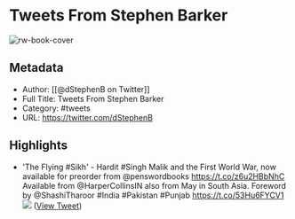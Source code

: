# Tweets From Stephen Barker

![rw-book-cover](https://pbs.twimg.com/profile_images/1675492204008153089/MwY5aNUg.jpg)

## Metadata
- Author: [[@dStephenB on Twitter]]
- Full Title: Tweets From Stephen Barker
- Category: #tweets
- URL: https://twitter.com/dStephenB

## Highlights
- 'The Flying #Sikh' - Hardit #Singh Malik and the First World War, now available for preorder from @penswordbooks https://t.co/z6u2HBbNhC
  Available from @HarperCollinsIN also from May in South Asia. Foreword by @ShashiTharoor #India #Pakistan #Punjab https://t.co/53Hu6FYCV1
  ![](https://pbs.twimg.com/media/FL4ZpHYXIAQE5hV.jpg) ([View Tweet](https://twitter.com/dStephenB/status/1494660322342457345))
